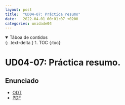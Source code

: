 ```yaml
---
layout: post
title:  "UD04-07: Práctica resumo"
date:   2022-04-01 00:01:07 +0200
categories: unidade04
---
```


<details open markdown="block">
  <summary>
    Táboa de contidos
  </summary>
  {: .text-delta }
1. TOC
{:toc}
</details>

# UD04-07: Práctica resumo. 

## Enunciado 
* [ODT]({{site.baseurl}}/unidade04/t07-practica-resumo/t07-practica-resumo.odt)
* [PDF]({{site.baseurl}}/unidade04/t07-practica-resumo/t07-practica-resumo.odt)
